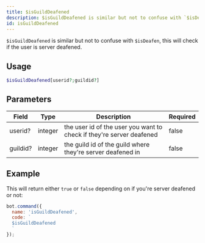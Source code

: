 ```yaml
---
title: $isGuildDeafened 
description: $isGuildDeafened is similar but not to confuse with `$isDeafen`, this will check if the user is server deafened.
id: isGuildDeafened
---
```


`$isGuildDeafened` is similar but not to confuse with `$isDeafen`, this will check if the user is server deafened.

## Usage

```php
$isGuildDeafened[userid?;guildid?]
```

## Parameters 


| Field    | Type    | Description                                                          | Required |
| -------- | ------- | -------------------------------------------------------------------- | -------- |
| userid?  | integer | the user id of the user you want to check if they're server deafened | false       |
| guildid? | integer | the guild id of the guild where they're server deafened in           | false       |


## Example

This will return either `true` or `false` depending on if you're server deafened or not:

```javascript
bot.command({
  name: 'isGuildDeafened',
  code: `
  $isGuildDeafened
  `
});
```
